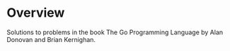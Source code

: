 # Overview

Solutions to problems in the book The Go Programming Language by Alan Donovan and Brian Kernighan.